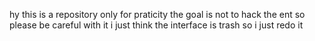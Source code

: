 hy this is a repository only for praticity the goal is not to hack the ent so please be careful with it 
i just think the interface is trash so i just redo it 